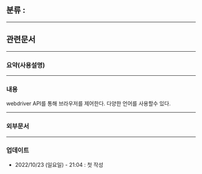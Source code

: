 ## 분류 : 

---
## 관련문서

----
### 요약(사용설명)

---
### 내용
webdriver API를 통해 브라우저를 제어한다.
다양한 언어를 사용할수 있다.

----
### 외부문서

----
### 업데이트
-  2022/10/23 (일요일) - 21:04 : 첫 작성
